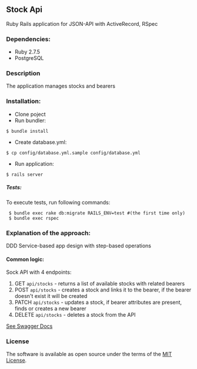 ## Stock Api
Ruby Rails application for JSON-API with ActiveRecord, RSpec
### Dependencies:
- Ruby 2.7.5
- PostgreSQL

### Description
The application manages stocks and bearers

### Installation:
- Clone poject
- Run bundler:

 ```shell
 $ bundle install
 ```
- Create database.yml:
```shell
$ cp config/database.yml.sample config/database.yml
```

- Run application:

 ```shell
 $ rails server
 ```

##### Tests:
To execute tests, run following commands:

```shell
 $ bundle exec rake db:migrate RAILS_ENV=test #(the first time only)
 $ bundle exec rspec
```

### Explanation of the approach:
DDD Service-based app design with step-based operations 

#### Common logic:
Sock API with 4 endpoints:
1) GET ```api/stocks``` - returns a list of available stocks with related bearers
2) POST ```api/stocks``` - creates a stock and links it to the bearer, if the bearer doesn't exist it will be created
3) PATCH ```api/stocks``` - updates a stock, if bearer attributes are present, finds or creates a new bearer
4) DELETE ```api/stocks``` - deletes a stock from the API

[See Swagger Docs](https://app.swaggerhub.com/apis/Rim-777/Stock/1.0.0#/IndexStock)
### License

The software is available as open source under the terms of the [MIT License](http://opensource.org/licenses/MIT).
